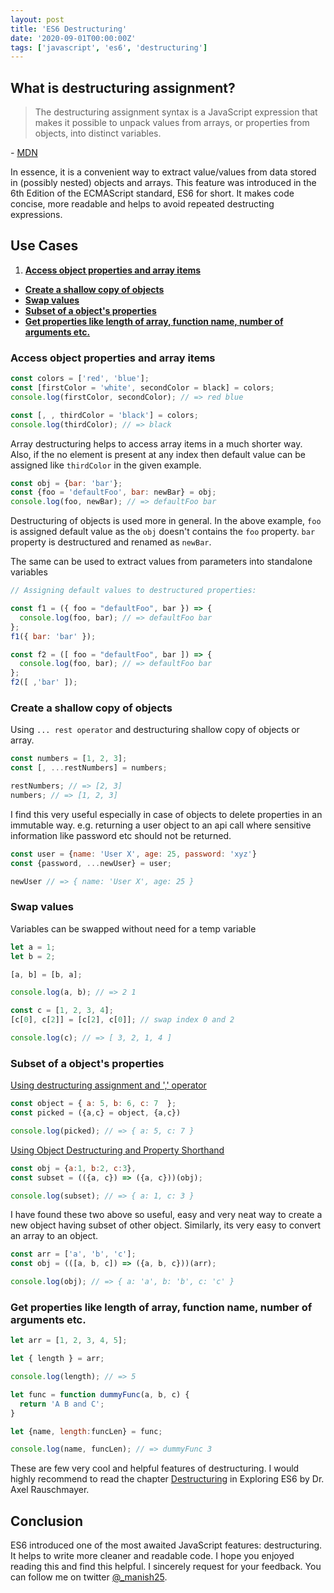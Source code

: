 ```yaml
---
layout: post
title: 'ES6 Destructuring'
date: '2020-09-01T00:00:00Z'
tags: ['javascript', 'es6', 'destructuring']
---
```


## **What is destructuring assignment?**

> The destructuring assignment syntax is a JavaScript expression that makes it possible to unpack values from arrays, or properties from objects, into distinct variables.

*-* [MDN](https://developer.mozilla.org/en-US/docs/Web/JavaScript/Reference/Operators/Destructuring_assignment)

In essence, it is a convenient way to extract value/values from data stored in (possibly nested) objects and arrays. This feature was introduced in the 6th Edition of the ECMAScript standard, ES6 for short. It makes code concise, more readable and helps to avoid repeated destructing expressions.

## Use Cases

1. [**Access object properties and array items**](#usecase_1)
- [**Create a shallow copy of objects**](#usecase_2)
- [**Swap values**](#usecase_3)
- [**Subset of a object's properties**](#usecase_4)
- [**Get properties like length of array, function name, number of arguments etc.**](#usecase_5)

### <a name="usecase_1"></a> Access object properties and array items

```javascript
const colors = ['red', 'blue'];
const [firstColor = 'white', secondColor = black] = colors;
console.log(firstColor, secondColor); // => red blue

const [, , thirdColor = 'black'] = colors;
console.log(thirdColor); // => black
```
Array destructuring helps to access array items in a much shorter way. Also, if the no element is present at any index then default value can be assigned like `thirdColor` in the given example.



```javascript
const obj = {bar: 'bar'};
const {foo = 'defaultFoo', bar: newBar} = obj;
console.log(foo, newBar); // => defaultFoo bar
```
Destructuring of objects is used more in general. In the above example, `foo` is assigned default value as the `obj` doesn't contains the `foo` property. `bar` property is destructured and renamed as `newBar`.

The same can be used to extract values from parameters into standalone variables

```javascript
// Assigning default values to destructured properties:

const f1 = ({ foo = "defaultFoo", bar }) => {
  console.log(foo, bar); // => defaultFoo bar
};
f1({ bar: 'bar' });

const f2 = ([ foo = "defaultFoo", bar ]) => {
  console.log(foo, bar); // => defaultFoo bar
};
f2([ ,'bar' ]);
```

### <a name="usecase_2"></a> Create a shallow copy of objects
Using `... rest operator` and destructuring shallow copy of objects or array.

```javascript
const numbers = [1, 2, 3];
const [, ...restNumbers] = numbers;

restNumbers; // => [2, 3]
numbers; // => [1, 2, 3]
```
I find this very useful especially in case of objects to delete properties in an immutable way. e.g. returning a user object to an api call where sensitive information like password etc should not be returned.

```javascript
const user = {name: 'User X', age: 25, password: 'xyz'}
const {password, ...newUser} = user;

newUser // => { name: 'User X', age: 25 }
```

### <a name="usecase_3"></a> Swap values
Variables can be swapped without need for a temp variable

```javascript
let a = 1;
let b = 2;

[a, b] = [b, a];

console.log(a, b); // => 2 1

const c = [1, 2, 3, 4];
[c[0], c[2]] = [c[2], c[0]]; // swap index 0 and 2

console.log(c); // => [ 3, 2, 1, 4 ]
```

### <a name="usecase_4"></a> Subset of a object's properties

[Using destructuring assignment and ',' operator](https://stackoverflow.com/a/54613019)

```javascript
const object = { a: 5, b: 6, c: 7  };
const picked = ({a,c} = object, {a,c})

console.log(picked); // => { a: 5, c: 7 }
```

[Using Object Destructuring and Property Shorthand](https://stackoverflow.com/a/39333479)

```javascript
const obj = {a:1, b:2, c:3},
const subset = (({a, c}) => ({a, c}))(obj);

console.log(subset); // => { a: 1, c: 3 }
```

I have found these two above so useful, easy and very neat way to create a new object having subset of other object. Similarly, its very easy to convert an array to an object.

```javascript
const arr = ['a', 'b', 'c'];
const obj = (([a, b, c]) => ({a, b, c}))(arr);

console.log(obj); // => { a: 'a', b: 'b', c: 'c' }
``` 

### <a name="usecase_5"></a> Get properties like length of array, function name, number of arguments etc.

```javascript
let arr = [1, 2, 3, 4, 5];

let { length } = arr;

console.log(length); // => 5

let func = function dummyFunc(a, b, c) {
  return 'A B and C';
}

let {name, length:funcLen} = func;

console.log(name, funcLen); // => dummyFunc 3
```

These are few very cool and helpful features of destructuring. I would highly recommend to read the chapter [Destructuring](https://exploringjs.com/es6/ch_destructuring.html) in Exploring ES6 by Dr. Axel Rauschmayer.

## Conclusion

ES6 introduced one of the most awaited JavaScript features: destructuring. It helps to write more cleaner and readable code. I hope you enjoyed reading this and find this helpful. I sincerely request for your feedback. You can follow me on twitter [@_manish25](https://twitter.com/_manish25).

